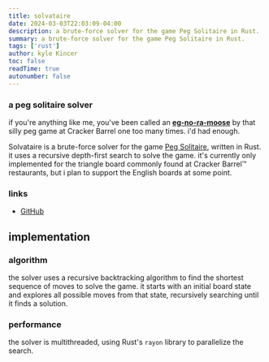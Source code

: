 ```yaml
---
title: solvataire
date: 2024-03-03T22:03:09-04:00
description: a brute-force solver for the game Peg Solitaire in Rust. 
summary: a brute-force solver for the game Peg Solitaire in Rust. 
tags: ['rust']
author: kyle Kincer
toc: false
readTime: true
autonumber: false
---
```

### a peg solitaire solver
if you're anything like me, you've been called an [**eg-no-ra-moose**](https://blog.crackerbarrel.com/2021/08/13/how-to-beat-the-cracker-barrel-peg-game/) by that silly peg game at Cracker Barrel one too many times. i'd had enough.

Solvataire is a brute-force solver for the game [Peg Solitaire](https://en.wikipedia.org/wiki/Peg_solitaire), written in Rust. it uses a recursive depth-first search to solve the game. it's currently only implemented for the triangle board commonly found at Cracker Barrel™️  restaurants, but i plan to support the English boards at some point. 

### links
- [GitHub](https://github.com/KyleKincer/solvataire)

## implementation
### algorithm
the solver uses a recursive backtracking algorithm to find the shortest sequence of moves to solve the game. it starts with an initial board state and explores all possible moves from that state, recursively searching until it finds a solution. 

### performance
the solver is multithreaded, using Rust's `rayon` library to parallelize the search. 

